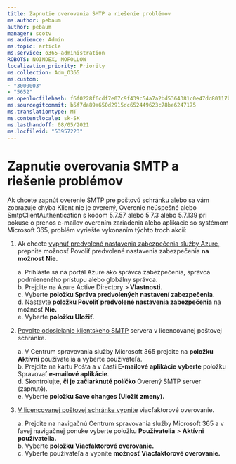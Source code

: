 ```yaml
---
title: Zapnutie overovania SMTP a riešenie problémov
ms.author: pebaum
author: pebaum
manager: scotv
ms.audience: Admin
ms.topic: article
ms.service: o365-administration
ROBOTS: NOINDEX, NOFOLLOW
localization_priority: Priority
ms.collection: Adm_O365
ms.custom:
- "3000003"
- "5652"
ms.openlocfilehash: f6f0228f6cdf7e07c9f439c54a7a2bd5364381c0e47dc80117bd964c5eafea61
ms.sourcegitcommit: b5f7da89a650d2915dc652449623c78be6247175
ms.translationtype: MT
ms.contentlocale: sk-SK
ms.lasthandoff: 08/05/2021
ms.locfileid: "53957223"
---
```

# <a name="enable-smtp-authentication-and-troubleshooting"></a>Zapnutie overovania SMTP a riešenie problémov

Ak chcete zapnúť overenie SMTP pre poštovú schránku alebo sa vám zobrazuje chyba Klient nie je overený, Overenie neúspešné alebo SmtpClientAuthentication s kódom 5.7.57 alebo 5.7.3 alebo 5.7.139 pri pokuse o prenos e-mailov overením zariadenia alebo aplikácie so systémom Microsoft 365, problém vyriešte vykonaním týchto troch akcií:

1. Ak chcete [vypnúť predvolené nastavenia zabezpečenia služby Azure,](/azure/active-directory/fundamentals/concept-fundamentals-security-defaults) prepnite možnosť Povoliť predvolené nastavenia zabezpečenia **na** **možnosť Nie.**

    a. Prihláste sa na portál Azure ako správca zabezpečenia, správca podmieneného prístupu alebo globálny správca.<BR/>
    b. Prejdite na Azure Active Directory > **Vlastnosti.**<BR/>
    c. Vyberte **položku Správa predvolených nastavení zabezpečenia.**<BR/>
    d. Nastavte **položku Povoliť predvolené nastavenia zabezpečenia** na možnosť **Nie.**<BR/>
    e. Vyberte **položku Uložiť**.

2. [Povoľte odosielanie klientskeho SMTP](/exchange/clients-and-mobile-in-exchange-online/authenticated-client-smtp-submission#enable-smtp-auth-for-specific-mailboxes) servera v licencovanej poštovej schránke.

    a. V Centrum spravovania služby Microsoft 365 prejdite na **položku Aktívni** používatelia a vyberte používateľa.<BR/>
    b. Prejdite na kartu Pošta a v časti **E-mailové aplikácie vyberte** položku Spravovať **e-mailové aplikácie**.<BR/>
    d. Skontrolujte, **či je začiarknuté políčko** Overený SMTP server (zapnuté).<BR/>
    e. Vyberte **položku Save changes (Uložiť zmeny).**<BR/>

3. [V licencovanej poštovej schránke vypnite](/microsoft-365/admin/security-and-compliance/set-up-multi-factor-authentication#turn-off-legacy-per-user-mfa) viacfaktorové overovanie.

    a. Prejdite na navigačnú Centrum spravovania služby Microsoft 365 a v ľavej navigačnej ponuke vyberte položku **Používatelia**  >  **Aktívni používatelia.**<BR/>
    b. Vyberte **položku Viacfaktorové overovanie.**<BR/>
    c. Vyberte používateľa a vypnite **možnosť Viacfaktorové overovanie.**<BR/>
